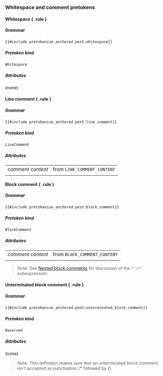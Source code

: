 ### Whitespace and comment pretokens

#### Whitespace { .rule }

##### Grammar
```
{{#include pretokenise_anchored.pest:whitespace}}
```

##### Pretoken kind
`Whitespace`

##### Attributes
(none)


#### Line comment { .rule }

##### Grammar
```
{{#include pretokenise_anchored.pest:line_comment}}
```

##### Pretoken kind
`LineComment`

##### Attributes
|                            |                             |
|:---------------------------|:----------------------------|
| <var>comment content</var> | from `LINE_COMMENT_CONTENT` |
|                            |                             |


#### Block comment { .rule }

##### Grammar
```
{{#include pretokenise_anchored.pest:block_comment}}
```

##### Pretoken kind
`BlockComment`

##### Attributes
|                            |                              |
|:---------------------------|:-----------------------------|
| <var>comment content</var> | from `BLOCK_COMMENT_CONTENT` |
|                            |                              |

> Note: See [Nested block comments] for discussion of the `!"/*"` subexpression.


#### Unterminated block comment { .rule }

##### Grammar
```
{{#include pretokenise_anchored.pest:unterminated_block_comment}}
```

##### Pretoken kind
`Reserved`

##### Attributes
(none)

> Note: This definition makes sure that an unterminated block comment isn't accepted as punctuation (<b>*</b> followed by <b>/</b>).

[Nested block comments]: rustc_oddities.md#nested-block-comments
